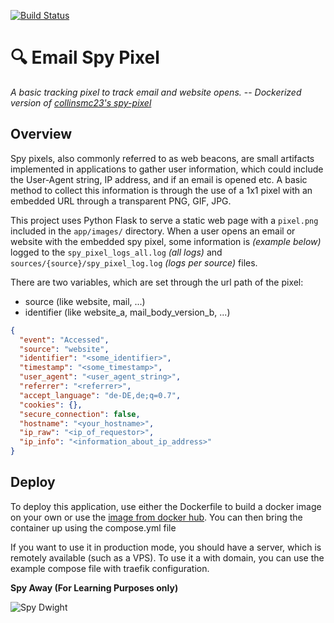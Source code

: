 [![Build Status](https://drone.huzi.rocks/api/badges/TechBoltLabs/spy-pixel/status.svg?ref=refs/heads/master)](https://drone.huzi.rocks/TechBoltLabs/spy-pixel)

# 🔍 Email Spy Pixel
*A basic tracking pixel to track email and website opens.* -- *Dockerized version of [collinsmc23's spy-pixel](https://github.com/collinsmc23/spy-pixel)*

## Overview
Spy pixels, also commonly referred to as web beacons, are small artifacts implemented in applications to gather user information, which could include the User-Agent string, IP address, and if an email is opened etc. A basic method to collect this information is through the use of a 1x1 pixel with an embedded URL through a transparent PNG, GIF, JPG.

This project uses Python Flask to serve a static web page with a `pixel.png` included in the `app/images/` directory. When a user opens an email or website with the embedded spy pixel, some information is *(example below)* logged to the `spy_pixel_logs_all.log` *(all logs)* and `sources/{source}/spy_pixel_log.log` *(logs per source)* files.

There are two variables, which are set through the url path of the pixel:
 - source (like website, mail, ...)
 - identifier (like website_a, mail_body_version_b, ...)

```json
{
  "event": "Accessed",
  "source": "website",
  "identifier": "<some_identifier>",
  "timestamp": "<some_timestamp>",
  "user_agent": "<user_agent_string>",
  "referrer": "<referrer>",
  "accept_language": "de-DE,de;q=0.7",
  "cookies": {},
  "secure_connection": false,
  "hostname": "<your_hostname>",
  "ip_raw": "<ip_of_requestor>",
  "ip_info": "<information_about_ip_address>"
}
```

## Deploy

To deploy this application, use either the Dockerfile to build a docker image on your own or use the [image from docker hub](https://hub.docker.com/r/techbolt/spy-pixel).
You can then bring the container up using the compose.yml file

If you want to use it in production mode, you should have a server, which is remotely available (such as a VPS).
To use it a with domain, you can use the example compose file with traefik configuration.


**Spy Away (For Learning Purposes only)**

![Spy Dwight](https://github.com/collinsmc23/spy-pixel/blob/main/images/spy.gif )


